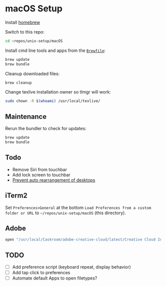 # macOS Setup

Install [homebrew](https://brew.sh/)

Switch to this repo:

```bash
cd ~repos/unix-setup/macOS
```

Install cmd line tools and apps from the [`Brewfile`](https://github.com/Homebrew/homebrew-bundle):

```bash
brew update
brew bundle
```

Cleanup downloaded files:

```bash
brew cleanup
```

Change texlive installation owner so tlmgr will work:

```bash
sudo chown -R $(whoami) /usr/local/texlive/
```

## Maintenance

Rerun the bundler to check for updates:

```bash
brew update
brew bundle
```

## Todo

- Remove Siri from touchbar
- Add lock screen to touchbar
- [Prevent auto rearrangement of desktops](http://apple.stackexchange.com/questions/214348/how-to-prevent-mac-from-changing-the-order-of-desktops)

## iTerm2

Set `Preferences>General` at the bottom `Load Preferences from a custom folder or URL` to `~/repos/unix-setup/macOS` (this directory).

## Adobe

```bash
open "/usr/local/Caskroom/adobe-creative-cloud/latest/Creative Cloud Installer.app"
```

## TODO

- [ ] Add preference script (keyboard repeat, display behavior)
- [ ] Add tap click to preferences
- [ ] Automate default Apps to open filetypes?
